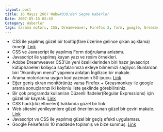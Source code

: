 ```yaml
---
layout: post
title: 16 Mayıs 2007 Web&#039;den Seçme Haberler
Date: 2007-05-16 08:49
Category: Haberler
tags: [arama motoru, CSS, Dreamweaver, Firefox 2, form, google, Greasmonkey, Haberler, regular-expression, tooltip]
---
```


-   CSS ile yapılmış güzel bir tooltip(fare üzerine gelince çıkan
    açıklama) örneği. [Link][]
-   CSS ve Javascript ile yapılmış Form doğrulama anlatımı.
-   Javascript ile yapılmış kayan yazı ve resim örnekleri.
-   Adobe Dreamweaver CS3'ün yeni özelliklerinden biri hazır javascript
    kütüphaneleri kolayca sayfalarımıza ekleye bilmemizi sağlıyor.
    Bunlardan biri "Akordiyon menü" yapımını anlatan İngilizce bir
    makale.
-   Arama motorlarına uygun kod yazmanın 50 ipucu. [Link][4]
-   Eğer geniş ekran monitörünüz varsa Firefox + Greasmonkey ile google
    arama sonuçlarınzı iki kolonlu liste şeklinde görebilirsiniz.
-   Bir çok programda kullanılan Düzenli İfadeler(Regular Expressions)
    için güzel bir kaynak. [Link][6]
-   CSS hack(düzeltmeleri) hakkında güzel bir link.
-   Web sitesini yenileyenlere güzel önerilen sunan güzel bir çeviri
    makale. [Link][8]
-   Javascript ve CSS ile yapılmış güzel bir geçiş efekti uygulaması.
-   Google Felsefesini 10 maddede toplamış ve bize sunmuş. [Link][10]


  [Link]: http://www.cssplay.co.uk/menu/tooltips.html "Link"
  [4]: http://www.sonicko.com/blog/2007/04/12/top-50-seo-tips-tricks-and-suggestions/
  [6]: http://regexlib.com/Default.aspx "Link"
  [8]: http://www.bildirgec.org/yazi/sitenizi-yenilerken-dikkat-edilecekler
  [10]: http://www.google.com/corporate/today.html "Link"
